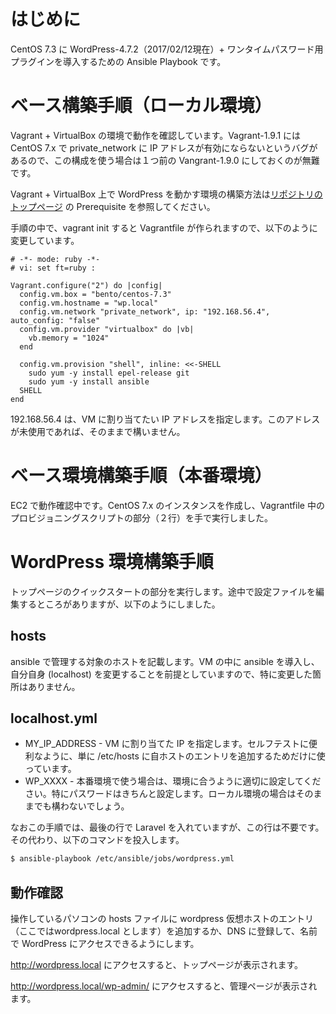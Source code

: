 # はじめに

CentOS 7.3 に WordPress-4.7.2（2017/02/12現在）+ ワンタイムパスワード用プラグインを導入するための Ansible Playbook です。

# ベース構築手順（ローカル環境）

Vagrant + VirtualBox の環境で動作を確認しています。Vagrant-1.9.1 には CentOS 7.x で private_network に IP アドレスが有効にならないというバグがあるので、この構成を使う場合は１つ前の Vangrant-1.9.0 にしておくのが無難です。

Vagrant + VirtualBox 上で WordPress を動かす環境の構築方法は[リポジトリのトップページ](https://github.com/hotta/ansible-centos7) の Prerequisite を参照してください。

手順の中で、vagrant init すると Vagrantfile が作られますので、以下のように変更しています。

```Vagrantfile
# -*- mode: ruby -*-
# vi: set ft=ruby :

Vagrant.configure("2") do |config|
  config.vm.box = "bento/centos-7.3"
  config.vm.hostname = "wp.local"
  config.vm.network "private_network", ip: "192.168.56.4", auto_config: "false"
  config.vm.provider "virtualbox" do |vb|
    vb.memory = "1024"
  end
  
  config.vm.provision "shell", inline: <<-SHELL
    sudo yum -y install epel-release git
    sudo yum -y install ansible
  SHELL
end
```
192.168.56.4 は、VM に割り当てたい IP アドレスを指定します。このアドレスが未使用であれば、そのままで構いません。

# ベース環境構築手順（本番環境）

EC2 で動作確認中です。CentOS 7.x のインスタンスを作成し、Vagrantfile 中のプロビジョニングスクリプトの部分（２行）を手で実行しました。

# WordPress 環境構築手順

トップページのクイックスタートの部分を実行します。途中で設定ファイルを編集するところがありますが、以下のようにしました。

## hosts

ansible で管理する対象のホストを記載します。VM の中に ansible を導入し、自分自身 (localhost) を変更することを前提としていますので、特に変更した箇所はありません。

## localhost.yml

- MY_IP_ADDRESS - VM に割り当てた IP を指定します。セルフテストに便利なように、単に /etc/hosts に自ホストのエントリを追加するためだけに使っています。
- WP_XXXX - 本番環境で使う場合は、環境に合うように適切に設定してください。特にパスワードはきちんと設定します。ローカル環境の場合はそのままでも構わないでしょう。

なおこの手順では、最後の行で Laravel を入れていますが、この行は不要です。その代わり、以下のコマンドを投入します。

```bash
$ ansible-playbook /etc/ansible/jobs/wordpress.yml
```

## 動作確認

操作しているパソコンの hosts ファイルに wordpress 仮想ホストのエントリ（ここではwordpress.local とします）を追加するか、DNS に登録して、名前で WordPress にアクセスできるようにします。

http://wordpress.local にアクセスすると、トップページが表示されます。

http://wordpress.local/wp-admin/ にアクセスすると、管理ページが表示されます。

